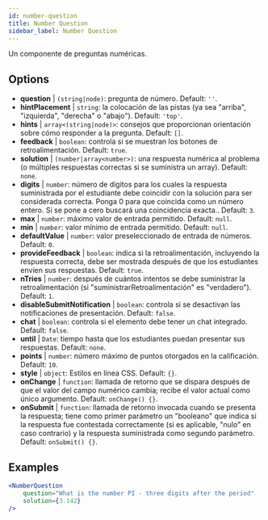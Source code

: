 ```yaml
---
id: number-question 
title: Number Question
sidebar_label: Number Question
---
```


Un componente de preguntas numéricas.

## Options

* __question__ | `(string|node)`: pregunta de número. Default: `''`.
* __hintPlacement__ | `string`: la colocación de las pistas (ya sea "arriba", "izquierda", "derecha" o "abajo"). Default: `'top'`.
* __hints__ | `array<(string|node)>`: consejos que proporcionan orientación sobre cómo responder a la pregunta. Default: `[]`.
* __feedback__ | `boolean`: controla si se muestran los botones de retroalimentación. Default: `true`.
* __solution__ | `(number|array<number>)`: una respuesta numérica al problema (o múltiples respuestas correctas si se suministra un array). Default: `none`.
* __digits__ | `number`: número de dígitos para los cuales la respuesta suministrada por el estudiante debe coincidir con la solución para ser considerada correcta. Ponga 0 para que coincida como un número entero. Si se pone a cero buscará una coincidencia exacta.. Default: `3`.
* __max__ | `number`: máximo valor de entrada permitido. Default: `null`.
* __min__ | `number`: valor mínimo de entrada permitido. Default: `null`.
* __defaultValue__ | `number`: valor preseleccionado de entrada de números. Default: `0`.
* __provideFeedback__ | `boolean`: indica si la retroalimentación, incluyendo la respuesta correcta, debe ser mostrada después de que los estudiantes envíen sus respuestas. Default: `true`.
* __nTries__ | `number`: después de cuántos intentos se debe suministrar la retroalimentación (si "suministrarRetroalimentación" es "verdadero"). Default: `1`.
* __disableSubmitNotification__ | `boolean`: controla si se desactivan las notificaciones de presentación. Default: `false`.
* __chat__ | `boolean`: controla si el elemento debe tener un chat integrado. Default: `false`.
* __until__ | `Date`: tiempo hasta que los estudiantes puedan presentar sus respuestas. Default: `none`.
* __points__ | `number`: número máximo de puntos otorgados en la calificación. Default: `10`.
* __style__ | `object`: Estilos en línea CSS. Default: `{}`.
* __onChange__ | `function`: llamada de retorno que se dispara después de que el valor del campo numérico cambia; recibe el valor actual como único argumento. Default: `onChange() {}`.
* __onSubmit__ | `function`: llamada de retorno invocada cuando se presenta la respuesta; tiene como primer parámetro un "booleano" que indica si la respuesta fue contestada correctamente (si es aplicable, "nulo" en caso contrario) y la respuesta suministrada como segundo parámetro. Default: `onSubmit() {}`.


## Examples

```jsx live
<NumberQuestion
    question="What is the number PI - three digits after the period"
    solution={3.142}
/>
```
